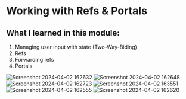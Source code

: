 # Working with Refs & Portals

## What I learned in this module:

<ol>
  <li>Managing user input with state (Two-Way-Biding)</li>
  <li>Refs</li>
  <li>Forwarding refs</li>
  <li>Portals</li>
</ol>

![Screenshot 2024-04-02 162632](https://github.com/Yunchov98/Udemy/assets/107936254/da3665e7-bf67-47d6-80ba-22a6eec859af)
![Screenshot 2024-04-02 162648](https://github.com/Yunchov98/Udemy/assets/107936254/3f3a22e6-85f9-4d55-ba78-cbeac28db47d)
![Screenshot 2024-04-02 162723](https://github.com/Yunchov98/Udemy/assets/107936254/8ec6704f-d36b-4ef7-9bcf-9d8675d4bef7)
![Screenshot 2024-04-02 163551](https://github.com/Yunchov98/Udemy/assets/107936254/b10d99f9-17cc-4a97-8f71-f0a25d32115f)
![Screenshot 2024-04-02 162555](https://github.com/Yunchov98/Udemy/assets/107936254/9c370c73-e5e5-4ec4-a856-6cd31a009685)
![Screenshot 2024-04-02 162620](https://github.com/Yunchov98/Udemy/assets/107936254/39589f61-88e7-4096-ad8b-080f50f664a6)
